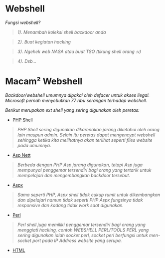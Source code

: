 Webshell
========
_Fungsi webshell?_

> _1). Menambah koleksi shell backdoor anda_

> _2). Buat kegiatan hacking_

> _3). Ngehek web NASA atau buat TSO (tikung shell orang :v)_

> _4). Dsb..._

Macam² Webshell
===============
_Backdoor/webshell umumnya dipakai oleh defacer untuk akses ilegal. Microsoft pernah menyebutkan 77 ribu serangan terhadap webshell._

_Berikut merupakan ext shell yang sering digunakan oleh peretas:_
- [PHP Shell](#404)
> *PHP Shell sering digunakan dikarenakan jarang diketahui oleh orang lain maupun admin. Selain itu peretas dapat mengencypt webshell sehingga ketika kita melihatnya akan terlihat seperti files website pada umumnya.*

  - [Asp Nett](#404)
> *Berbeda dengan PHP Asp jarang digunakan, tetapi Asp juga mempunyai penggemar tersendiri bagi orang yang tertarik untuk mempelajari dan mengembangkan backdoor tersebut.*

  - [Aspx](#404)
> *Sama seperti PHP, Aspx shell tidak cukup rumit untuk dikembangkan dan dipelajari namun tidak seperti PHP Aspx fungsinya tidak responsive dan kadang tidak work saat digunakan.*

  - [Perl](#404)
> *Perl shell juga memiliki penggemar tersendiri bagi orang yang menggiati hacking, contoh WEBSHELL PERL/TOOLS PERL yang sering digunakan ialah socket.perl, socket perl berfungsi untuk men-socket port pada IP Address website yang serupa.*

  - [HTML](#404)
  

